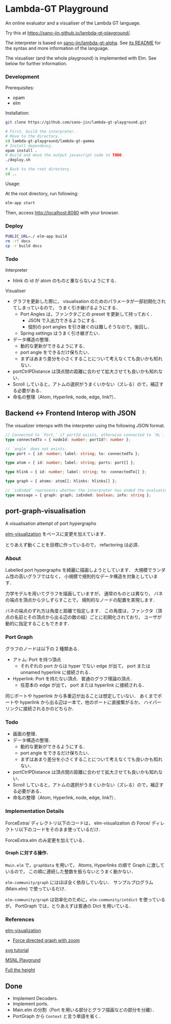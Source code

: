 # Lambda-GT Playground

An online evaluator and a visualiser of the Lambda GT language.

Try this at <https://sano-jin.github.io/lambda-gt-playground/>.

The interpreter is based on
[sano-jin/lambda-gt-alpha](https://github.com/sano-jin/lambda-gt-alpha).
See [its README](https://github.com/sano-jin/lambda-gt-alpha#syntax)
for the syntax and more information of the language.

The visualiser (and the whole playground) is implemented with Elm.
See below for further information.

### Development

Prerequisites:

- opam
- elm

Installation:

```bash
git clone https://github.com/sano-jin/lambda-gt-playground.git

# First, build the interpreter.
# Move to the directory.
cd lambda-gt-playground/lambda-gt-gamma
# Install dependency.
opam install .
# Build and move the output javascript code to TODO.
./deploy.sh

# Back to the root directory.
cd ..
```

Usage:

At the root directory, run following:

```bash
elm-app start
```

Then, access <http://localhost:8080> with your browser.

### Deploy

```bash
PUBLIC_URL=./ elm-app build
rm -rf docs
cp -r build docs
```

### Todo

Interpreter

- hlink の id が atom のものと重ならないようにする．

Visualiser

- グラフを更新した際に，
  visualisation のためのパラメータが一部初期化されてしまっているので，
  うまく引き継げるようにする．
  - Port Angles は，ファンクタごとの preset を更新して持っておく．
    - JSON で入出力できるようにする．
    - 個別の port angles を引き継ぐのは難しそうなので，後回し．
  - Spring settings はうまく引き継ぎたい．
- データ構造の整理．
  - 動的な更新ができるようにする．
  - port angle をできるだけ保ちたい．
  - まずはあまり差分を小さくすることについて考えなくても良いかも知れない．
- portCtrlPDistance は頂点間の距離に合わせて拡大させても良いかも知れない．
- Scroll していると，アトムの選択がうまくいかない（ズレる）ので，補正する必要がある．
- 命名の整理（Atom, Hyperlink, node, edge, link?）．

## Backend <-> Frontend Interop with JSON

The visualizer interops with the interpreter using the following JSON format.

```typescript
// Connected to `Port_` if portId exists, otherwise connected to `HL`.
type connectedTo = { nodeId: number; portId?: number };

// `angle` does not exists.
type port = { id: number; label: string; to: connectedTo };

type atom = { id: number; label: string; ports: port[] };

type hlink = { id: number; label: string; to: connectedTo[] };

type graph = { atoms: atom[]; hlinks: hlinks[] };

// `isEnded` represents whether the interpreter has ended the evaluation.
type message = { graph: graph; isEnded: boolean; info: string };
```

## port-graph-visualisation

A visualisation attempt of port hypergraphs

[elm-visualization](https://github.com/gampleman/elm-visualization)
をベースに変更を加えています．

とりあえず動くことを目標に作っているので，
refactoring は必須．

### About

Labelled port hypergraphs を綺麗に描画しようとしています．
大規模でランダム性の高いグラフではなく，
小規模で規則的なデータ構造を対象としています．

力学モデルを用いてグラフを描画していますが，
通常のものとは異なり，
バネの端点を頂点から少しずらすことで，
規則的なノードの配置を実現します．

バネの端点のずれ方は角度と距離で指定します．
この角度は，ファンクタ（頂点の名前とその頂点から出る辺の数の組）ごとに初期化されており，
ユーザが動的に指定することもできます．

### Port Graph

グラフのノードは以下の 2 種類ある．

- アトム: Port を持つ頂点
  - それぞれの port からは hyper でない edge が出て，
    port または unnamed hyperlink に接続される．
- Hyperlink: Port を持たない頂点．普通のグラフ理論の頂点．
  - 任意本の edge が出て，
    port または hyperlink に接続される．

同じポートや hyperlink から多重辺が出ることは想定していない．
あくまでポートや hyperlink から出る辺は一本で，他のポートに直接繋がるか，
ハイパーリンクに接続されるかのどちらか．

### Todo

- 画面の整理．
- データ構造の整理．
  - 動的な更新ができるようにする．
  - port angle をできるだけ保ちたい．
  - まずはあまり差分を小さくすることについて考えなくても良いかも知れない．
- portCtrlPDistance は頂点間の距離に合わせて拡大させても良いかも知れない．
- Scroll していると，アトムの選択がうまくいかない（ズレる）ので，補正する必要がある．
- 命名の整理（Atom, Hyperlink, node, edge, link?）．

### Implementation Details

ForceExtra/ ディレクトリ以下のコードは，
elm-visualization の Force/ ディレクトリ以下のコードをそのまま使っているだけ．

ForceExtra.elm のみ変更を加えている．

#### Graph に対する操作．

`Main.elm` で，`graphData` を用いて，
Atoms, Hyperlinks の順で Graph に渡しているので，
この順に連続した整数を振らないとうまく動かない．

`elm-community/graph` にはほぼ全く依存していない．
サンプルプログラム (Main.elm) で使っているだけ．

`elm-community/graph` は効率化のために，`elm-community/intdict` を使っているが，
PortGraph では，とりあえずは普通の Dict を用いている．

### References

[elm-visualization](https://github.com/gampleman/elm-visualization)

- [Force directed graph with zoom](https://github.com/gampleman/elm-visualization/blob/master/examples/ForceDirectedGraphWithZoom.elm)

[svg tutorial](http://defghi1977.html.xdomain.jp/tech/svgMemo/svgMemo_03.htm)

[MSNL Playgrund](https://mishina-haruto.github.io/MSNL/#)

[Full the height](https://www.educative.io/answers/how-to-make-the-div-fill-the-height-of-the-remaining-screen-space)

## Done

- Implement Decoders.
- Implement ports.
- Main.elm の分割（Port を用いる部分とグラフ描画などの部分を分離）．
- PortGraph から `Context` と言う単語を省く．

